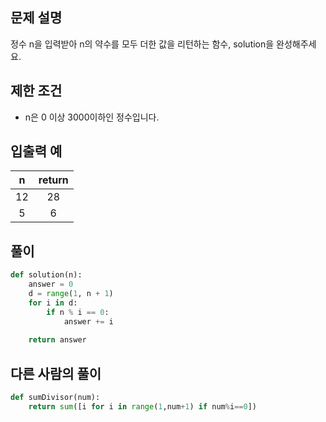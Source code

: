 ## 문제 설명
정수 n을 입력받아 n의 약수를 모두 더한 값을 리턴하는 함수, solution을 완성해주세요.

## 제한 조건

* n은 0 이상 3000이하인 정수입니다.

## 입출력 예
|n|return|
|:---:|:---:|
|12|28|
|5|6|

## **풀이**

```python
def solution(n):
    answer = 0
    d = range(1, n + 1)
    for i in d:
        if n % i == 0:
            answer += i
    
    return answer
```

## 다른 사람의 풀이

```python
def sumDivisor(num):
    return sum([i for i in range(1,num+1) if num%i==0])
```
